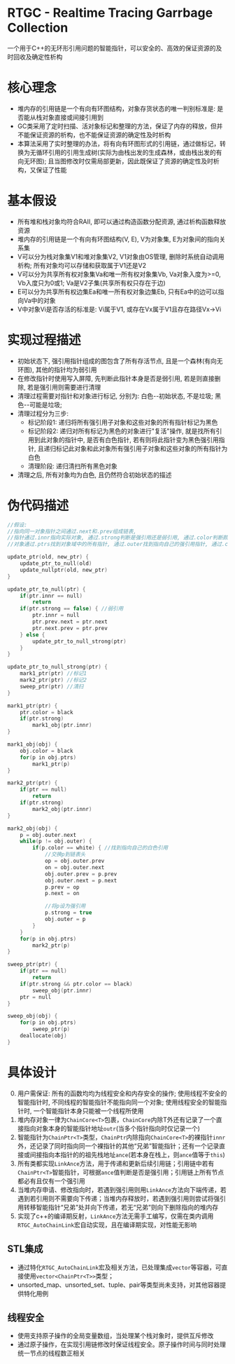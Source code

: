 # RTGC - Realtime Tracing Garrbage Collection
一个用于C++的无环形引用问题的智能指针，可以安全的、高效的保证资源的及时回收及确定性析构
# 核心理念
* 堆内存的引用链是一个有向有环图结构，对象存货状态的唯一判别标准是: 是否能从栈对象直接或间接引用到
* GC类采用了定时扫描、活对象标记和整理的方法，保证了内存的释放，但并不能保证资源的析构，也不能保证资源的确定性及时析构
* 本算法采用了实时整理的办法，将有向有环图形式的引用链，通过做标记，转换为无循环引用的引用生成树(实际为由栈出发的生成森林，或由栈出发的有向无环图); 且当图修改时仅需局部更新，因此既保证了资源的确定性及时析构，又保证了性能

# 基本假设
* 所有堆和栈对象均符合RAII, 即可以通过构造函数分配资源, 通过析构函数释放资源
* 堆内存的引用链是一个有向有环图结构(V, E), V为对象集, E为对象间的指向关系集
* V可以分为栈对象集V1和堆对象集V2, V1对象由OS管理, 删除时系统自动调用析构; 所有对象均可以存储和获取属于V1还是V2
* V可以分为共享所有权对象集Va和唯一所有权对象集Vb, Va对象入度为>=0, Vb入度只为0或1; Va是V2子集(共享所有权只存在于边)
* E可以分为共享所有权边集Ea和唯一所有权对象边集Eb, 只有Ea中的边可以指向Va中的对象
* V中对象Vi是否存活的标准是: Vi属于V1, 或存在Vx属于V1且存在路径Vx->Vi

# 实现过程描述
* 初始状态下, 强引用指针组成的图包含了所有存活节点, 且是一个森林(有向无环图), 其他的指针均为弱引用
* 在修改指针时使用写入屏障, 先判断此指针本身是否是弱引用, 若是则直接删除, 若是强引用则需要进行清理
* 清理过程需要对指针和对象进行标记, 分别为: 白色--初始状态, 不是垃圾; 黑色--可能是垃圾;
* 清理过程分为三步: 
  + 标记阶段1: 递归将所有强引用子对象和这些对象的所有指针标记为黑色
  + 标记阶段2: 递归对所有标记为黑色的对象进行"复活"操作, 就是找所有引用到此对象的指针中, 是否有白色指针, 若有则将此指针变为黑色强引用指针, 且递归标记此对象和此对象所有强引用子对象和这些对象的所有指针为白色
  + 清理阶段: 递归清扫所有黑色对象
* 清理之后, 所有对象均为白色, 且仍然符合初始状态的描述

# 伪代码描述
```c++
//假设: 
//指向同一对象指针之间通过.next和.prev组成链表,
//指针通过.innr指向实际对象, 通过.strong判断是强引用还是弱引用, 通过.color判断颜色
//对象通过.ptrs找到对象域中的所有指针, 通过.outer找到指向自己的强引用指针, 通过.color判断颜色

update_ptr(old, new_ptr) {
    update_ptr_to_null(old)
    update_nullptr(old, new_ptr)
}

update_ptr_to_null(ptr) {
    if(ptr.innr == null)
        return
    if(ptr.strong == false) { //弱引用
        ptr.innr = null
        ptr.prev.next = ptr.next
        ptr.next.prev = ptr.prev
    } else {
        update_ptr_to_null_strong(ptr)
    }
}

update_ptr_to_null_strong(ptr) {
    mark1_ptr(ptr) //标记1
    mark2_ptr(ptr) //标记2
    sweep_ptr(ptr) //清扫
}

mark1_ptr(ptr) {
    ptr.color = black
    if(ptr.strong)
        mark1_obj(ptr.innr)
}

mark1_obj(obj) {
    obj.color = black
    for(p in obj.ptrs)
        mark1_ptr(p)
}

mark2_ptr(ptr) {
    if(ptr == null)
        return
    if(ptr.strong)
        mark2_obj(ptr.innr)
}

mark2_obj(obj) {
    p = obj.outer.next
    while(p != obj.outer) {
        if(p.color == white) { //找到指向自己的白色引用
            //交换p到链表头
            op = obj.outer.prev
            on = obj.outer.next
            obj.outer.prev = p.prev
            obj.outer.next = p.next
            p.prev = op
            p.next = on

            //将p设为强引用
            p.strong = true
            obj.outer = p
        }
    }
    for(p in obj.ptrs)
        mark2_ptr(p)
}

sweep_ptr(ptr) {
    if(ptr == null)
        return
    if(ptr.strong && ptr.color == black)
        sweep_obj(ptr.innr)
    ptr = null
}

sweep_obj(obj) {
    for(p in obj.ptrs)
        sweep_ptr(p)
    deallocate(obj)
}

```

# 具体设计
0. 用户需保证: 所有的函数均均为线程安全和内存安全的操作; 使用线程不安全的智能指针时, 不同线程的智能指针不能指向同一个对象; 使用线程安全的智能指针时, 一个智能指针本身只能被一个线程所使用
1. 堆内存对象一律为```ChainCore<T>```包裹，```ChainCore```内除T外还有记录了一个直接指向对象本身的智能指针地址```outr```(当多个指针指向时仅记录一个)
2. 智能指针为```ChainPtr<T>```类型，```ChainPtr```内除指向```ChainCore<T>```的裸指针```innr```外，还记录了同时指向同一个裸指针的其他“兄弟”智能指针；还有一个记录直接或间接指向本指针的的祖先栈地址```ance```(若本身在栈上，则```ance```值等于```this```)
3. 所有类都实现```LinkAnce```方法，用于传递和更新后续引用链；引用链中若有```ChainPtr<T>```智能指针，可根据```ance```值判断是否是强引用；引用链上所有节点都必有且仅有一个强引用
4. 当堆内存申请、修改指向时，若遇到强引用则用```LinkAnce```方法向下端传递，若遇到若引用则不需要向下传递；当堆内存释放时，若遇到强引用则尝试将强引用转移智能指针“兄弟”处并向下传递，若无“兄弟”则向下删除指向的堆内存
5. 实现了c++的编译期反射，```LinkAnce```方法无需手工编写，仅需在类内调用```RTGC_AutoChainLink```宏自动实现，且在编译期实现，对性能无影响
## STL集成
* 通过特化```RTGC_AutoChainLink```宏及相关方法，已处理集成```vector```等容器，可直接使用```vector<ChainPtr<T>>```类型；
* unsorted_map、unsorted_set、tuple、pair等类型尚未支持，对其他容器提供特化用例
## 线程安全
* 使用支持原子操作的全局变量数组，当处理某个栈对象时，提供互斥修改
* 通过原子操作，在实现引用链修改时保证线程安全。原子操作时间与同时处理统一节点的线程数正相关